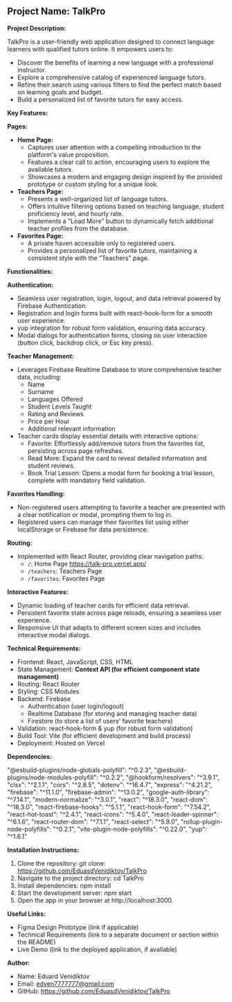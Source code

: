 ## Project Name: TalkPro

**Project Description:**

TalkPro is a user-friendly web application designed to connect language learners with qualified tutors online. It empowers users to:

- Discover the benefits of learning a new language with a professional instructor.
- Explore a comprehensive catalog of experienced language tutors.
- Refine their search using various filters to find the perfect match based on learning goals and budget.
- Build a personalized list of favorite tutors for easy access.

**Key Features:**

**Pages:**

- **Home Page:**
  - Captures user attention with a compelling introduction to the platform's value proposition.
  - Features a clear call to action, encouraging users to explore the available tutors.
  - Showcases a modern and engaging design inspired by the provided prototype or custom styling for a unique look.
- **Teachers Page:**
  - Presents a well-organized list of language tutors.
  - Offers intuitive filtering options based on teaching language, student proficiency level, and hourly rate.
  - Implements a "Load More" button to dynamically fetch additional teacher profiles from the database.
- **Favorites Page:**
  - A private haven accessible only to registered users.
  - Provides a personalized list of favorite tutors, maintaining a consistent style with the "Teachers" page.

**Functionalities:**

**Authentication:**

- Seamless user registration, login, logout, and data retrieval powered by Firebase Authentication.
- Registration and login forms built with react-hook-form for a smooth user experience.
- yup integration for robust form validation, ensuring data accuracy.
- Modal dialogs for authentication forms, closing on user interaction (button click, backdrop click, or Esc key press).

**Teacher Management:**

- Leverages Firebase Realtime Database to store comprehensive teacher data, including:
  - Name
  - Surname
  - Languages Offered
  - Student Levels Taught
  - Rating and Reviews
  - Price per Hour
  - Additional relevant information
- Teacher cards display essential details with interactive options:
  - Favorite: Effortlessly add/remove tutors from the favorites list, persisting across page refreshes.
  - Read More: Expand the card to reveal detailed information and student reviews.
  - Book Trial Lesson: Opens a modal form for booking a trial lesson, complete with mandatory field validation.

**Favorites Handling:**

- Non-registered users attempting to favorite a teacher are presented with a clear notification or modal, prompting them to log in.
- Registered users can manage their favorites list using either localStorage or Firebase for data persistence.

**Routing:**

- Implemented with React Router, providing clear navigation paths:
  - `/`: Home Page https://talk-pro.vercel.app/
  - `/teachers`: Teachers Page
  - `/favorites`: Favorites Page

**Interactive Features:**

- Dynamic loading of teacher cards for efficient data retrieval.
- Persistent favorite state across page reloads, ensuring a seamless user experience.
- Responsive UI that adapts to different screen sizes and includes interactive modal dialogs.

**Technical Requirements:**

- Frontend: React, JavaScript, CSS, HTML
- State Management: **Context API (for efficient component state management)**
- Routing: React Router
- Styling: CSS Modules
- Backend: Firebase
  - Authentication (user login/logout)
  - Realtime Database (for storing and managing teacher data)
  - Firestore (to store a list of users' favorite teachers)
- Validation: react-hook-form & yup (for robust form validation)
- Build Tool: Vite (for efficient development and build process)
- Deployment: Hosted on Vercel

**Dependencies:**

"@esbuild-plugins/node-globals-polyfill": "^0.2.3",
"@esbuild-plugins/node-modules-polyfill": "^0.2.2",
"@hookform/resolvers": "^3.9.1",
"clsx": "^2.1.1",
"cors": "^2.8.5",
"dotenv": "^16.4.7",
"express": "^4.21.2",
"firebase": "^11.1.0",
"firebase-admin": "^13.0.2",
"google-auth-library": "^7.14.1",
"modern-normalize": "^3.0.1",
"react": "^18.3.0",
"react-dom": "^18.3.0",
"react-firebase-hooks": "^5.1.1",
"react-hook-form": "^7.54.2",
"react-hot-toast": "^2.4.1",
"react-icons": "^5.4.0",
"react-loader-spinner": "^6.1.6",
"react-router-dom": "^7.1.1",
"react-select": "^5.9.0",
"rollup-plugin-node-polyfills": "^0.2.1",
"vite-plugin-node-polyfills": "^0.22.0",
"yup": "^1.6.1"

**Installation Instructions:**

1. Clone the repository: git clone: https://github.com/EduasdVenidiktov/TalkPro
2. Navigate to the project directory: cd TalkPro
3. Install dependencies: npm install
4. Start the development server: npm start
5. Open the app in your browser at http://localhost:3000.

**Useful Links:**

- Figma Design Prototype (link if applicable)
- Technical Requirements (link to a separate document or section within the README)
- Live Demo (link to the deployed application, if available)

**Author:**

- Name: Eduard Venidiktov
- Email: edven7777777@gmail.com
- GitHub: https://github.com/EduasdVenidiktov/TalkPro
